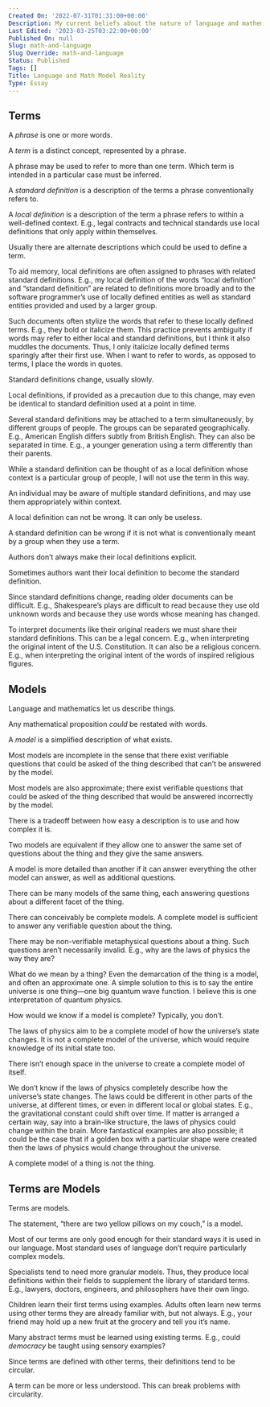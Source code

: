 ```yaml
---
Created On: '2022-07-31T01:31:00+00:00'
Description: My current beliefs about the nature of language and mathematics.
Last Edited: '2023-03-25T03:22:00+00:00'
Published On: null
Slug: math-and-language
Slug Override: math-and-language
Status: Published
Tags: []
Title: Language and Math Model Reality
Type: Essay
---
```

<h2>Terms</h2>
<p>A <em>phrase</em> is one or more words.</p>
<p>A <em>term</em> is a distinct concept, represented by a phrase.</p>
<p>A phrase may be used to refer to more than one term. Which term is intended in a particular case must be inferred.</p>
<p>A <em>standard definition</em> is a description of the terms a phrase conventionally refers to.</p>
<p>A <em>local definition</em> is a description of the term a phrase refers to within a well-defined context. E.g., legal contracts and technical standards use local definitions that only apply within themselves.</p>
<p>Usually there are alternate descriptions which could be used to define a term.</p>
<p>To aid memory, local definitions are often assigned to phrases with related standard definitions. E.g., my local definition of the words “local definition” and “standard definition” are related to definitions more broadly and to the software programmer’s use of locally defined entities as well as standard entities provided and used by a larger group.</p>
<p>Such documents often stylize the words that refer to these locally defined terms. E.g., they bold or italicize them. This practice prevents ambiguity if words may refer to either local and standard definitions, but I think it also muddles the documents. Thus, I only italicize locally defined terms sparingly after their first use. When I want to refer to words, as opposed to terms, I place the words in quotes.</p>
<p>Standard definitions change, usually slowly.</p>
<p>Local definitions, if provided as a precaution due to this change, may even be identical to standard definition used at a point in time.</p>
<p>Several standard definitions may be attached to a term simultaneously, by different groups of people. The groups can be separated geographically. E.g., American English differs subtly from British English. They can also be separated in time. E.g., a younger generation using a term differently than their parents.</p>
<p>While a standard definition can be thought of as a local definition whose context is a particular group of people, I will not use the term in this way.</p>
<p>An individual may be aware of multiple standard definitions, and may use them appropriately within context.</p>
<p>A local definition can not be wrong. It can only be useless.</p>
<p>A standard definition can be wrong if it is not what is conventionally meant by a group when they use a term.</p>
<p>Authors don’t always make their local definitions explicit.</p>
<p>Sometimes authors want their local definition to become the standard definition.</p>
<p>Since standard definitions change, reading older documents can be difficult. E.g., Shakespeare’s plays are difficult to read because they use old unknown words and because they use words whose meaning has changed.</p>
<p>To interpret documents like their original readers we must share their standard definitions. This can be a legal concern. E.g., when interpreting the original intent of the U.S. Constitution. It can also be a religious concern. E.g., when interpreting the original intent of the words of inspired religious figures.</p>
<h2>Models</h2>
<p>Language and mathematics let us describe things.</p>
<p>Any mathematical proposition <em>could</em> be restated with words.</p>
<p>A <em>model</em> is a simplified description of what exists.</p>
<p>Most models are incomplete in the sense that there exist verifiable questions that could be asked of the thing described that can’t be answered by the model.</p>
<p>Most models are also approximate; there exist verifiable questions that could be asked of the thing described that would be answered incorrectly by the model.</p>
<p>There is a tradeoff between how easy a description is to use and how complex it is.</p>
<p>Two models are equivalent if they allow one to answer the same set of questions about the thing and they give the same answers.</p>
<p>A model is more detailed than another if it can answer everything the other model can answer, as well as additional questions.</p>
<p>There can be many models of the same thing, each answering questions about a different facet of the thing.</p>
<p>There can conceivably be complete models. A complete model is sufficient to answer any verifiable question about the thing.</p>
<p>There may be non-verifiable metaphysical questions about a thing. Such questions aren’t necessarily invalid. E.g., why are the laws of physics the way they are?</p>
<p>What do we mean by a thing? Even the demarcation of the thing is a model, and often an approximate one. A simple solution to this is to say the entire universe is one thing—one big quantum wave function. I believe this is one interpretation of quantum physics.</p>
<p>How would we know if a model is complete? Typically, you don’t.</p>
<p>The laws of physics aim to be a complete model of how the universe’s state changes. It is not a complete model of the universe, which would require knowledge of its initial state too.</p>
<p>There isn’t enough space in the universe to create a complete model of itself.</p>
<p>We don’t know if the laws of physics completely describe how the universe’s state changes. The laws could be different in other parts of the universe, at different times, or even in different local or global states. E.g., the gravitational constant could shift over time. If matter is arranged a certain way, say into a brain-like structure, the laws of physics could change within the brain. More fantastical examples are also possible; it could be the case that if a golden box with a particular shape were created then the laws of physics would change throughout the universe.</p>
<p>A complete model of a thing is not the thing.</p>
<h2>Terms are Models</h2>
<p>Terms are models.</p>
<p>The statement, “there are two yellow pillows on my couch,” is a model.</p>
<p>Most of our terms are only good enough for their standard ways it is used in our language. Most standard uses of language don’t require particularly complex models.</p>
<p>Specialists tend to need more granular models. Thus, they produce local definitions within their fields to supplement the library of standard terms. E.g., lawyers, doctors, engineers, and philosophers have their own lingo.</p>
<p>Children learn their first terms using examples. Adults often learn new terms using other terms they are already familiar with, but not always. E.g., your friend may hold up a new fruit at the grocery and tell you it’s name.</p>
<p>Many abstract terms must be learned using existing terms. E.g., could <em>democracy</em> be taught using sensory examples?</p>
<p>Since terms are defined with other terms, their definitions tend to be circular.</p>
<p>A term can be more or less understood. This can break problems with circularity.</p>
